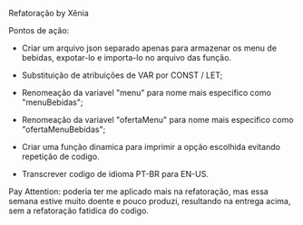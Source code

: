 
Refatoração by Xênia

Pontos de ação:

 - Criar um arquivo json separado apenas para armazenar os menu de bebidas, expotar-lo e importa-lo no arquivo das função.

 - Substituição de atribuições de VAR por CONST / LET;

 - Renomeação da variavel "menu" para nome mais especifico como "menuBebidas";

 - Renomeação da variavel "ofertaMenu" para nome mais especifico como "ofertaMenuBebidas";

 - Criar uma função dinamica para imprimir a opção escolhida evitando repetição de codigo.

 - Transcrever codigo de idioma PT-BR para EN-US.


 Pay Attention: poderia ter me aplicado mais na refatoração, mas essa semana estive muito doente e pouco produzi, resultando na entrega acima, sem a refatoração fatidica do codigo.